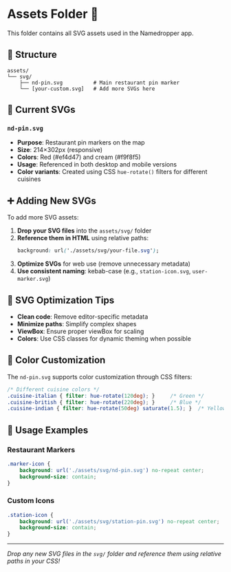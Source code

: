 # Assets Folder 📁

This folder contains all SVG assets used in the Namedropper app.

## 📂 Structure

```
assets/
└── svg/
    ├── nd-pin.svg          # Main restaurant pin marker
    └── [your-custom.svg]   # Add more SVGs here
```

## 🎨 Current SVGs

### `nd-pin.svg`
- **Purpose**: Restaurant pin markers on the map
- **Size**: 214×302px (responsive)
- **Colors**: Red (#ef4d47) and cream (#f9f8f5)
- **Usage**: Referenced in both desktop and mobile versions
- **Color variants**: Created using CSS `hue-rotate()` filters for different cuisines

## ➕ Adding New SVGs

To add more SVG assets:

1. **Drop your SVG files** into the `assets/svg/` folder
2. **Reference them in HTML** using relative paths:
   ```css
   background: url('./assets/svg/your-file.svg');
   ```
3. **Optimize SVGs** for web use (remove unnecessary metadata)
4. **Use consistent naming**: kebab-case (e.g., `station-icon.svg`, `user-marker.svg`)

## 🎯 SVG Optimization Tips

- **Clean code**: Remove editor-specific metadata
- **Minimize paths**: Simplify complex shapes
- **ViewBox**: Ensure proper viewBox for scaling
- **Colors**: Use CSS classes for dynamic theming when possible

## 🔄 Color Customization

The `nd-pin.svg` supports color customization through CSS filters:

```css
/* Different cuisine colors */
.cuisine-italian { filter: hue-rotate(120deg); }     /* Green */
.cuisine-british { filter: hue-rotate(220deg); }     /* Blue */
.cuisine-indian { filter: hue-rotate(50deg) saturate(1.5); }  /* Yellow */
```

## 📱 Usage Examples

### Restaurant Markers
```css
.marker-icon {
    background: url('./assets/svg/nd-pin.svg') no-repeat center;
    background-size: contain;
}
```

### Custom Icons
```css
.station-icon {
    background: url('./assets/svg/station-pin.svg') no-repeat center;
    background-size: contain;
}
```

---

*Drop any new SVG files in the `svg/` folder and reference them using relative paths in your CSS!*